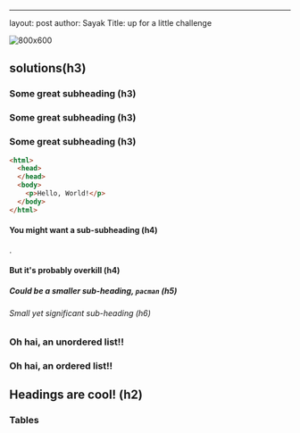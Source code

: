 ---
layout: post
author: Sayak
Title: up for a little challenge

![800x600](https://i.picsum.photos/id/688/800/600.jpg)

## solutions(h3)






### Some great subheading (h3)



### Some great subheading (h3)

### Some great subheading (h3)

```html
<html>
  <head>
  </head>
  <body>
    <p>Hello, World!</p>
  </body>
</html>
```




#### You might want a sub-subheading (h4)

.

#### But it's probably overkill (h4)



##### Could be a smaller sub-heading, `pacman` (h5)


###### Small yet significant sub-heading  (h6)



### Oh hai, an unordered list!!

### Oh hai, an ordered list!!




## Headings are cool! (h2)



### Tables

